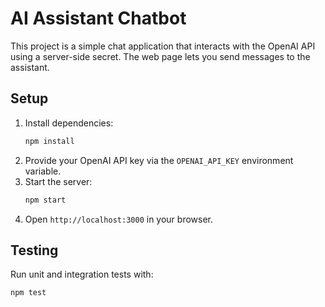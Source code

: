 # AI Assistant Chatbot

This project is a simple chat application that interacts with the OpenAI API using a server-side secret. The web page lets you send messages to the assistant.

## Setup

1. Install dependencies:
   ```bash
   npm install
   ```
2. Provide your OpenAI API key via the `OPENAI_API_KEY` environment variable.
3. Start the server:
   ```bash
   npm start
   ```
4. Open `http://localhost:3000` in your browser.

## Testing

Run unit and integration tests with:
```bash
npm test
```
